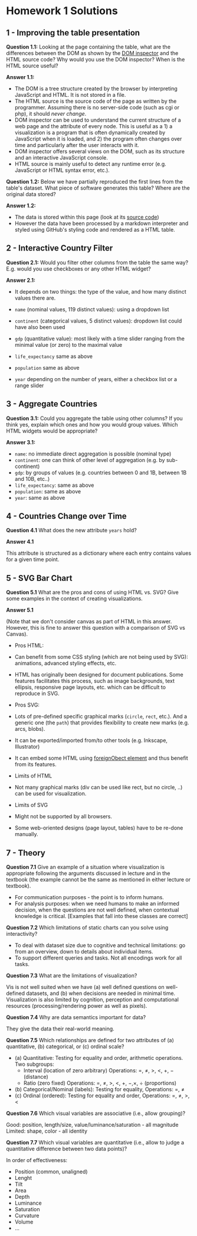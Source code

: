 Homework 1 Solutions
===

## 1 - Improving the table presentation

**Question 1.1:** Looking at the page containing the table, what are the differences between the DOM as shown by the [DOM inspector](http://en.wikipedia.org/wiki/DOM_Inspector) and the HTML source code? Why would you use the DOM inspector? When is the HTML source useful?

**Answer 1.1:**

* The DOM is a tree structure created by the browser by interpreting JavaScript and HTML. It is not stored in a file.
* The HTML source is the source code of the page as written by the programmer. Assuming there is no server-side code (such as cgi or php), it should *never change*.
* DOM inspector can be used to understand the current structure of a web page and the attribute of every node. This is useful as a 1) a visualization is a program that is often dynamically created by JavaScript when it is loaded, and 2) the program often changes over time and particularly after the user interacts with it.
* DOM inspector offers several views on the DOM, such as its structure and an interactive JavaScript console.
* HTML source is mainly useful to detect any runtime error (e.g. JavaScript or HTML syntax error, etc.).

**Question 1.2:** Below we have partially reproduced the first lines from the table's dataset. What piece of software generates this table? Where are the original data stored?

**Answer 1.2:**

* The data is stored within this page (look at its [source code](https://raw.githubusercontent.com/CS171/2015-cs171-homework/master/hw1/README.md))
* However the data have been processed by a markdown interpreter and styled using GitHub's styling code and rendered as a HTML table.

## 2 - Interactive Country Filter

**Question 2.1:** Would you filter other columns from the table the same way? E.g. would you use checkboxes or any other HTML widget?

**Answer 2.1:**

* It depends on two things: the type of the value, and how many distinct values there are.

 * `name` (nominal values, 119 distinct values): using a dropdown list
 * `continent` (categorical values, 5 distinct values): dropdown list could have also been used
 * `gdp` (quantitative value): most likely with a time slider ranging from the minimal value (or zero) to the maximal value
 * `life_expectancy` same as above
 * `population`	same as above
 * `year` depending on the number of years, either a checkbox list or a range slider

## 3 - Aggregate Countries

**Question 3.1:** Could you aggregate the table using other columns? If you think yes, explain which ones and how you would group values. Which HTML widgets would be appropriate?

**Answer 3.1:**

 * `name`: no immediate direct aggregation is possible (nominal type)
 * `continent`: one can think of other level of aggregation (e.g. by sub-continent)
 * `gdp`: by groups of values (e.g. countries between 0 and 1B, between 1B and 10B, etc..)
 * `life_expectancy`: same as above
 * `population`: same as above
 * `year`: same as above

## 4 - Countries Change over Time

**Question 4.1** What does the new attribute `years` hold?

**Answer 4.1**

This attribute is structured as a dictionary where each entry contains values for a given time point.

## 5 - SVG Bar Chart

**Question 5.1** What are the pros and cons of using HTML vs. SVG? Give some examples in the context of creating visualizations.

**Answer 5.1**

(Note that we don't consider canvas as part of HTML in this answer. However, this is fine to answer this question with a comparison of SVG vs Canvas).

* Pros HTML: 
 * Can benefit from some CSS styling (which are not being used by SVG): animations, advanced styling effects, etc.
 * HTML has originally been designed for document publications. Some features facilitates this process, such as image backgrounds, text ellipsis, responsive page layouts, etc. which can be difficult to reproduce in SVG.

* Pros SVG: 
 * Lots of pre-defined specific graphical marks (`circle`, `rect`, etc.). And a generic one (the `path`) that provides flexibility to create new marks (e.g. arcs, blobs).
 * It can be exported/imported from/to other tools (e.g. Inkscape, Illustrator)
 * It can embed some HTML using [foreignObect element](https://developer.mozilla.org/en-US/docs/Web/SVG/Element/foreignObject) and thus benefit from its features.

* Limits of HTML
 * Not many graphical marks (div can be used like rect, but no circle, ..) can be used for visualization.

* Limits of SVG
 * Might not be supported by all browsers.
 * Some web-oriented designs (page layout, tables) have to be re-done manually.


## 7 - Theory

**Question 7.1** Give an example of a situation where visualization is appropriate following the arguments discussed in lecture and in the textbook (the example cannot be the same as mentioned in either lecture or textbook).

* For communication purposes - the point is to inform humans.
* For analysis purposes: when we need humans to make an informed decision, when the questions are not well defined, when contextual knowledge is critical. [Examples that fall into these classes are correct]

**Question 7.2** Which limitations of static charts can you solve using interactivity?

* To deal with dataset size due to cognitive and technical limitations: go from an overview, down to details about individual items.
* To support different queries and tasks. Not all encodings work for all tasks.

**Question 7.3** What are the limitations of visualization? 

Vis is not well suited when we have (a) well defined questions on well-defined datasets, and (b) when decisions are needed in minimal time. 
Visualization is also limited by cognition, perception and computational resources (processing/rendering power as well as pixels). 

**Question 7.4** Why are data semantics important for data?
 
They give the data their real-world meaning.

**Question 7.5** Which relationships are defined for two attributes of (a) quantitative, (b) categorical, or (c) ordinal scale?

* (a) Quantitative:
Testing for equality and order, arithmetic operations. Two subgroups:
  * Interval (location of zero arbitrary)
  Operations: =, ≠, >, <, +, − (distance)
  * Ratio (zero fixed)
  Operations: =, ≠, >, <, +, −,×, ÷ (proportions)
* (b) Categorical/Nominal (labels):
Testing for equality, Operations: =, ≠
* (c) Ordinal (ordered):
Testing for equality and order, Operations: =, ≠, >, <

**Question 7.6** Which visual variables are associative (i.e., allow grouping)?

Good: position, length/size, value/luminance/saturation - all magnitude
Limited: shape, color - all identity

**Question 7.7** Which visual variables are quantitative (i.e., allow to judge a quantitative difference between two data points)?

In order of effectiveness:
* Position (common, unaligned)
* Lenght
* Tilt
* Area
* Depth
* Luminance
* Saturation
* Curvature
* Volume
* ...


